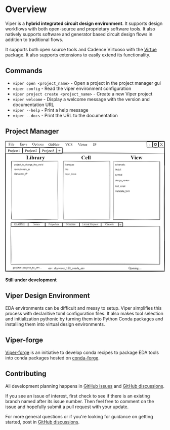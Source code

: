 # Overview

Viper is a **hybrid integrated circuit design environment**.
It supports design workflows with both open-source and proprietary software
tools.  It also natively supports software and generator based circuit design
flows in addition to traditional flows.

It supports both open source tools and Cadence Virtuoso with the
[Virtue](https://www.cascode-labs.org/virtue/)
package.  It also supports extensions to easily extend its functionality.

## Commands

* `viper open <project_name>` - Open a project in the project manager gui
* `viper config` - Read the viper environment configuration
* `viper project create <project_name>` - Create a new Viper project
* `viper welcome` - Display a welcome message with the version and
  documentation URL
* `viper --help` - Print a help message
* `viper --docs` - Print the URL to the documentation

## Project Manager

![project manager gui](imgs/viper_project_manager_mockup.png)

**Still under development**

## Viper Design Environment
EDA environments can be difficult and messy to setup. Viper simplifies
this process with declaritive toml configuration files.  It also makes tool
selection and initialization pythonic by turning them into Python Conda
packages and installing them into virtual design environments.

## Viper-forge
[Viper-forge](https://www.cascode-labs.org/viper-forge/)
is an initiative to develop conda recipes to package EDA tools
into conda packages hosted on [conda-forge](https://conda-forge.org/).

## Contributing

All development planning happens in
[GitHub issues](https://github.com/cascode-labs/viper/issues) and
[GitHub discussions](https://github.com/cascode-labs/viper/discussions).

If you see an issue of interest, first check to see if there is an existing
branch named after its issue number.  Then feel free to comment on the issue
and hopefully submit a pull request with your update.

For more general questions or if you're looking for guidance on getting
started, post in
[GitHub discussions](https://github.com/cascode-labs/viper/discussions).
